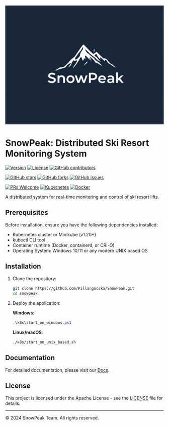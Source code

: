 ![SnowPeak](./logostuff.jpg)

# SnowPeak: Distributed Ski Resort Monitoring System
[![Version](https://img.shields.io/badge/version-1.0.0-informational.svg)]()
[![License](https://img.shields.io/badge/License-APACHE-lightgrey.svg)](LICENSE)
[![GitHub contributors](https://img.shields.io/badge/contributors-4-orange.svg)]()

[![GitHub stars](https://img.shields.io/github/stars/Pillangocska/SnowPeak.svg)]()
[![GitHub forks](https://img.shields.io/github/forks/Pillangocska/SnowPeak.svg)]()
[![GitHub issues](https://img.shields.io/github/issues/Pillangocska/SnowPeak.svg)]()

[![PRs Welcome](https://img.shields.io/badge/PRs-welcome-brightgreen.svg)]()
[![Kubernetes](https://img.shields.io/badge/kubernetes-%23326ce5.svg?style=flat&logo=kubernetes&logoColor=white)]()
[![Docker](https://img.shields.io/badge/docker-%230db7ed.svg?style=flat&logo=docker&logoColor=white)]()


A distributed system for real-time monitoring and control of ski resort lifts.

## Prerequisites

Before installation, ensure you have the following dependencies installed:

- Kubernetes cluster or Minikube (v1.20+)
- kubectl CLI tool
- Container runtime (Docker, containerd, or CRI-O)
- Operating System: Windows 10/11 or any modern UNIX based OS

## Installation

1. Clone the repository:
   ```bash
   git clone https://github.com/Pillangocska/SnowPeak.git
   cd snowpeak
   ```

2. Deploy the application:

   **Windows**:
   ```powershell
   .\k8s\start_on_windows.ps1
   ```

   **Linux/macOS**:
   ```bash
   ./k8s/start_on_unix_based.sh
   ```

## Documentation

For detailed documentation, please visit our [Docs](./docs/).

## License

This project is licensed under the Apache License - see the [LICENSE](LICENSE) file for details.



---

© 2024 SnowPeak Team. All rights reserved.
